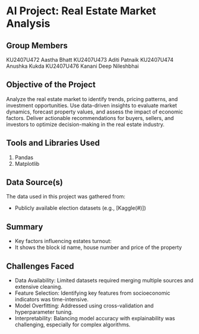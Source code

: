 # AI Project: Real Estate Market Analysis

## Group Members
KU2407U472	Aastha Bhatt
KU2407U473	Aditi Patnaik
KU2407U474	Anushka Kukda
KU2407U476	Kanani Deep Nileshbhai

## Objective of the Project
Analyze the real estate market to identify trends, pricing patterns, and investment opportunities. Use data-driven insights to evaluate market dynamics, forecast property values, and assess the impact of economic factors. Deliver actionable recommendations for buyers, sellers, and investors to optimize decision-making in the real estate industry.

## Tools and Libraries Used
1. Pandas
2. Matplotlib
 
## Data Source(s)
The data used in this project was gathered from:
- Publicly available election datasets (e.g., [Kaggle(#)])

## Summary 
- Key factors influencing estates turnout:
- It shows the block id name, house number and price of the property

## Challenges Faced
- Data Availability: Limited datasets required merging multiple sources and extensive cleaning.
- Feature Selection: Identifying key features from socioeconomic indicators was time-intensive.
- Model Overfitting: Addressed using cross-validation and hyperparameter tuning.
- Interpretability: Balancing model accuracy with explainability was challenging, especially for complex algorithms.

